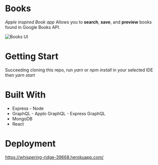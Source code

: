# Books
*Apple inspired Book app* Allows you to **search**, **save**, and **preview** books found in Google Books API.

![Books UI](/client/public/images/UI.png)

# Getting Start
Succeeding cloning this repo, run *yarn* or *npm install* in your selected IDE then *yarn start*

# Built With
- Express - Node
- GraphQL - Applo GraphQL - Express GraphQL
- MongoDB
- React

# Deployment
https://whispering-ridge-39668.herokuapp.com/
